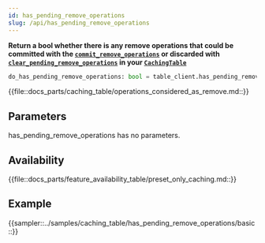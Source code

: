 ```yaml
---
id: has_pending_remove_operations
slug: /api/has_pending_remove_operations
---
```


**Return a bool whether there is any remove operations that could be committed with the
[```commit_remove_operations```](../api/commit_remove_operations.md) or discarded with 
[```clear_pending_remove_operations```](../api/clear_pending_remove_operations.md) in your 
[```CachingTable```](../caching_table/introduction.md)**

```python
do_has_pending_remove_operations: bool = table_client.has_pending_remove_operations()
```

{{file::docs_parts/caching_table/operations_considered_as_remove.md::}}

## Parameters

has_pending_remove_operations has no parameters.
 
## Availability

{{file::docs_parts/feature_availability_table/preset_only_caching.md::}}

## Example
{{sampler::../samples/caching_table/has_pending_remove_operations/basic::}}